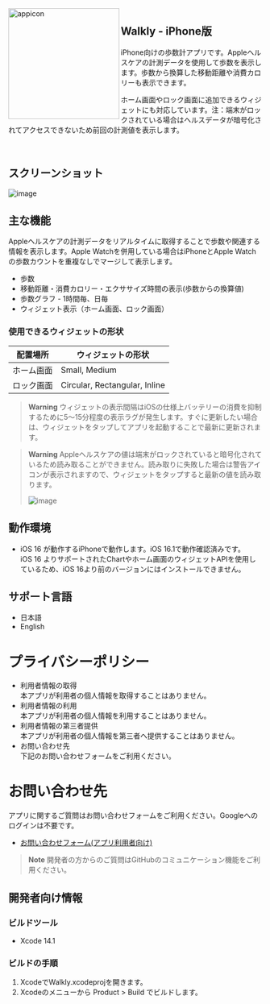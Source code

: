 <img width="220" alt="appicon" src="https://user-images.githubusercontent.com/20147818/200149330-aac5fa0c-ae0a-41ee-9f76-229ea9c0c885.png" align="left"/>
<div>
<h2>Walkly - iPhone版</h2>
<p>iPhone向けの歩数計アプリです。Appleヘルスケアの計測データを使用して歩数を表示します。歩数から換算した移動距離や消費カロリーも表示できます。</p>
<p>ホーム画面やロック画面に追加できるウィジェットにも対応しています。注：端末がロックされている場合はヘルスデータが暗号化されてアクセスできないため前回の計測値を表示します。</p>
</div>
<br/>

## スクリーンショット
![image](https://user-images.githubusercontent.com/20147818/200150422-f1bd9269-f07f-4f2d-956c-5be220baf425.png)

<div align="center">

</div>

## 主な機能
Appleヘルスケアの計測データをリアルタイムに取得することで歩数や関連する情報を表示します。Apple Watchを併用している場合はiPhoneとApple Watchの歩数カウントを重複なしでマージして表示します。
- 歩数
- 移動距離・消費カロリー・エクササイズ時間の表示(歩数からの換算値)
- 歩数グラフ - 1時間毎、日毎
- ウィジェット表示（ホーム画面、ロック画面）

### 使用できるウィジェットの形状

| 配置場所  | ウィジェットの形状                  |
| -------- | ----------------------------- |
| ホーム画面 | Small, Medium                 |
| ロック画面  | Circular, Rectangular, Inline |

> **Warning**
> ウィジェットの表示間隔はiOSの仕様上バッテリーの消費を抑制するために5〜15分程度の表示ラグが発生します。すぐに更新したい場合は、ウィジェットをタップしてアプリを起動することで最新に更新されます。

> **Warning**
> Appleヘルスケアの値は端末がロックされていると暗号化されているため読み取ることができません。読み取りに失敗した場合は警告アイコンが表示されますので、ウィジェットをタップすると最新の値を読み取ります。
> 
> ![image](https://user-images.githubusercontent.com/20147818/200151181-2b4702e8-dc35-48dd-a35c-99412f652ea9.png)

## 動作環境
- iOS 16 が動作するiPhoneで動作します。iOS 16.1で動作確認済みです。 <br>
iOS 16 よりサポートされたChartやホーム画面のウィジェットAPIを使用しているため、iOS 16より前のバージョンにはインストールできません。

## サポート言語
- 日本語
- English

# プライバシーポリシー
- 利用者情報の取得<br>
  本アプリが利用者の個人情報を取得することはありません。
- 利用者情報の利用<br>
  本アプリが利用者の個人情報を利用することはありません。
- 利用者情報の第三者提供<br>
  本アプリが利用者の個人情報を第三者へ提供することはありません。
- お問い合わせ先<br>
  下記のお問い合わせフォームをご利用ください。

# お問い合わせ先
アプリに関するご質問はお問い合わせフォームをご利用ください。Googleへのログインは不要です。
- [お問い合わせフォーム(アプリ利用者向け)](https://docs.google.com/forms/d/e/1FAIpQLScioz3HhixRDN5C5QQD6BqlHFQHY4wTTYkn6mJ8Z6AUA8LTtg/viewform?vc=0&c=0&w=1&flr=0)

> **Note**
> 開発者の方からのご質問はGitHubのコミュニケーション機能をご利用ください。

## 開発者向け情報

### ビルドツール
- Xcode 14.1

### ビルドの手順
1. XcodeでWalkly.xcodeprojを開きます。
2. Xcodeのメニューから Product > Build でビルドします。
